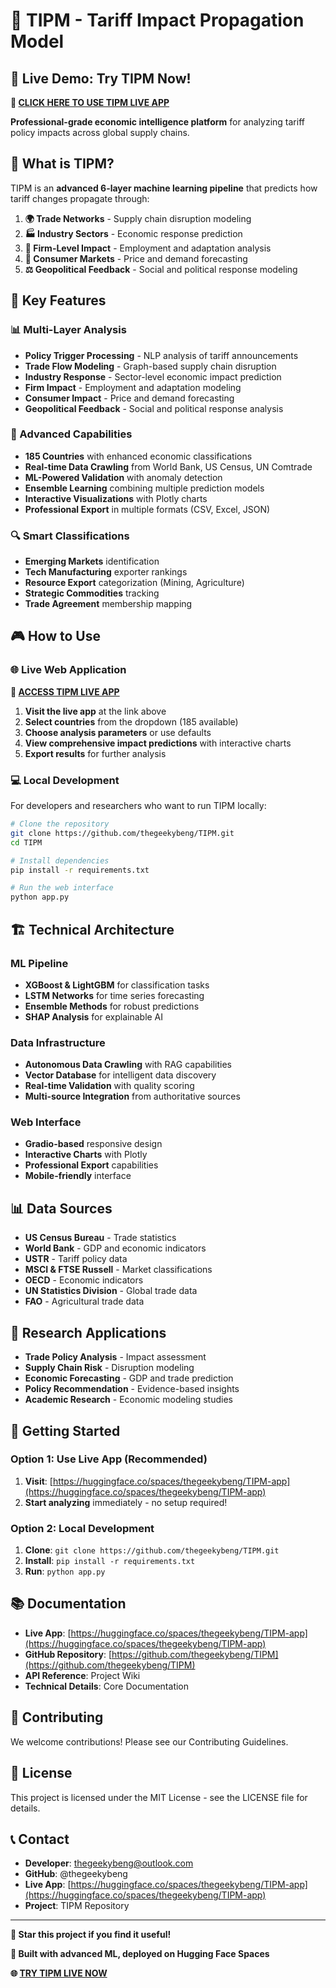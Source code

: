 # 🚀 TIPM - Tariff Impact Propagation Model

## 🌟 **Live Demo: Try TIPM Now!**

**🚀 [**CLICK HERE TO USE TIPM LIVE APP**](https://huggingface.co/spaces/thegeekybeng/TIPM-app)**

**Professional-grade economic intelligence platform** for analyzing tariff policy impacts across global supply chains.

## 🎯 **What is TIPM?**

TIPM is an **advanced 6-layer machine learning pipeline** that predicts how tariff changes propagate through:

1. **🌍 Trade Networks** - Supply chain disruption modeling
2. **🏭 Industry Sectors** - Economic response prediction
3. **🏢 Firm-Level Impact** - Employment and adaptation analysis
4. **🛒 Consumer Markets** - Price and demand forecasting
5. **⚖️ Geopolitical Feedback** - Social and political response modeling

## 🚀 **Key Features**

### **📊 Multi-Layer Analysis**

* **Policy Trigger Processing** - NLP analysis of tariff announcements
* **Trade Flow Modeling** - Graph-based supply chain disruption
* **Industry Response** - Sector-level economic impact prediction
* **Firm Impact** - Employment and adaptation modeling
* **Consumer Impact** - Price and demand forecasting
* **Geopolitical Feedback** - Social and political response analysis

### **🎯 Advanced Capabilities**

* **185 Countries** with enhanced economic classifications
* **Real-time Data Crawling** from World Bank, US Census, UN Comtrade
* **ML-Powered Validation** with anomaly detection
* **Ensemble Learning** combining multiple prediction models
* **Interactive Visualizations** with Plotly charts
* **Professional Export** in multiple formats (CSV, Excel, JSON)

### **🔍 Smart Classifications**

* **Emerging Markets** identification
* **Tech Manufacturing** exporter rankings
* **Resource Export** categorization (Mining, Agriculture)
* **Strategic Commodities** tracking
* **Trade Agreement** membership mapping

## 🎮 **How to Use**

### **🌐 Live Web Application**

**🚀 [**ACCESS TIPM LIVE APP**](https://huggingface.co/spaces/thegeekybeng/TIPM-app)**

1. **Visit the live app** at the link above
2. **Select countries** from the dropdown (185 available)
3. **Choose analysis parameters** or use defaults
4. **View comprehensive impact predictions** with interactive charts
5. **Export results** for further analysis

### **💻 Local Development**

For developers and researchers who want to run TIPM locally:

```bash
# Clone the repository
git clone https://github.com/thegeekybeng/TIPM.git
cd TIPM

# Install dependencies
pip install -r requirements.txt

# Run the web interface
python app.py
```

## 🏗️ **Technical Architecture**

### **ML Pipeline**

* **XGBoost & LightGBM** for classification tasks
* **LSTM Networks** for time series forecasting
* **Ensemble Methods** for robust predictions
* **SHAP Analysis** for explainable AI

### **Data Infrastructure**

* **Autonomous Data Crawling** with RAG capabilities
* **Vector Database** for intelligent data discovery
* **Real-time Validation** with quality scoring
* **Multi-source Integration** from authoritative sources

### **Web Interface**

* **Gradio-based** responsive design
* **Interactive Charts** with Plotly
* **Professional Export** capabilities
* **Mobile-friendly** interface

## 📊 **Data Sources**

* **US Census Bureau** - Trade statistics
* **World Bank** - GDP and economic indicators
* **USTR** - Tariff policy data
* **MSCI & FTSE Russell** - Market classifications
* **OECD** - Economic indicators
* **UN Statistics Division** - Global trade data
* **FAO** - Agricultural trade data

## 🔬 **Research Applications**

* **Trade Policy Analysis** - Impact assessment
* **Supply Chain Risk** - Disruption modeling
* **Economic Forecasting** - GDP and trade prediction
* **Policy Recommendation** - Evidence-based insights
* **Academic Research** - Economic modeling studies

## 🚀 **Getting Started**

### **Option 1: Use Live App (Recommended)**
1. **Visit**: [https://huggingface.co/spaces/thegeekybeng/TIPM-app](https://huggingface.co/spaces/thegeekybeng/TIPM-app)
2. **Start analyzing** immediately - no setup required!

### **Option 2: Local Development**
1. **Clone**: `git clone https://github.com/thegeekybeng/TIPM.git`
2. **Install**: `pip install -r requirements.txt`
3. **Run**: `python app.py`

## 📚 **Documentation**

* **Live App**: [https://huggingface.co/spaces/thegeekybeng/TIPM-app](https://huggingface.co/spaces/thegeekybeng/TIPM-app)
* **GitHub Repository**: [https://github.com/thegeekybeng/TIPM](https://github.com/thegeekybeng/TIPM)
* **API Reference**: Project Wiki
* **Technical Details**: Core Documentation

## 🤝 **Contributing**

We welcome contributions! Please see our Contributing Guidelines.

## 📄 **License**

This project is licensed under the MIT License - see the LICENSE file for details.

## 📞 **Contact**

* **Developer**: thegeekybeng@outlook.com
* **GitHub**: @thegeekybeng
* **Live App**: [https://huggingface.co/spaces/thegeekybeng/TIPM-app](https://huggingface.co/spaces/thegeekybeng/TIPM-app)
* **Project**: TIPM Repository

---

**🌟 Star this project if you find it useful!**

**🚀 Built with advanced ML, deployed on Hugging Face Spaces**

**🌐 [**TRY TIPM LIVE NOW**](https://huggingface.co/spaces/thegeekybeng/TIPM-app)**
